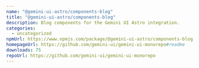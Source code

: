 ```yaml
---
name: "@gemini-ui-astro/components-blog"
title: "@gemini-ui-astro/components-blog"
description: Blog components for the Gemini UI Astro integration.
categories:
  - uncategorized
npmUrl: https://www.npmjs.com/package/@gemini-ui-astro/components-blog
homepageUrl: https://github.com/gemini-ui/gemini-ui-monorepo#readme
downloads: 75
repoUrl: https://github.com/gemini-ui/gemini-ui-monorepo
---
```


